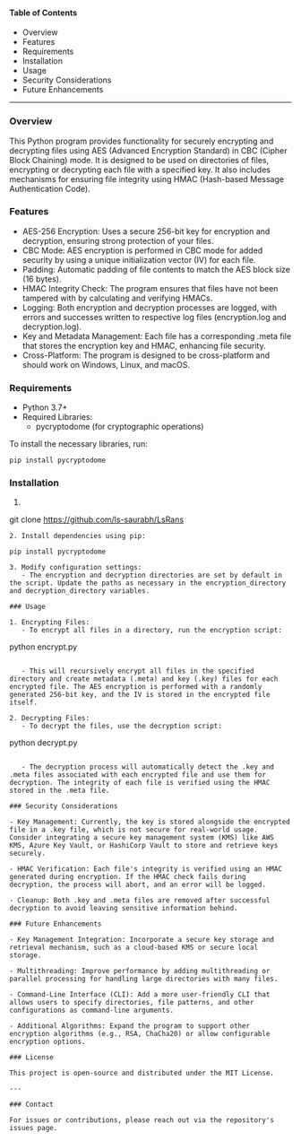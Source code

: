 #### Table of Contents
- Overview
- Features
- Requirements
- Installation
- Usage
- Security Considerations
- Future Enhancements

---

### Overview

This Python program provides functionality for securely encrypting and decrypting files using AES (Advanced Encryption Standard) in CBC (Cipher Block Chaining) mode. It is designed to be used on directories of files, encrypting or decrypting each file with a specified key. It also includes mechanisms for ensuring file integrity using HMAC (Hash-based Message Authentication Code).

### Features

- AES-256 Encryption: Uses a secure 256-bit key for encryption and decryption, ensuring strong protection of your files.
- CBC Mode: AES encryption is performed in CBC mode for added security by using a unique initialization vector (IV) for each file.
- Padding: Automatic padding of file contents to match the AES block size (16 bytes).
- HMAC Integrity Check: The program ensures that files have not been tampered with by calculating and verifying HMACs.
- Logging: Both encryption and decryption processes are logged, with errors and successes written to respective log files (encryption.log and decryption.log).
- Key and Metadata Management: Each file has a corresponding .meta file that stores the encryption key and HMAC, enhancing file security.
- Cross-Platform: The program is designed to be cross-platform and should work on Windows, Linux, and macOS.

### Requirements

- Python 3.7+
- Required Libraries:
  - pycryptodome (for cryptographic operations)

To install the necessary libraries, run:

```
pip install pycryptodome
```

### Installation

1. ```
git clone https://github.com/ls-saurabh/LsRans
```
2. Install dependencies using pip:

pip install pycryptodome

3. Modify configuration settings:
   - The encryption and decryption directories are set by default in the script. Update the paths as necessary in the encryption_directory and decryption_directory variables.

### Usage

1. Encrypting Files:
   - To encrypt all files in a directory, run the encryption script:

```
python encrypt.py
```

   - This will recursively encrypt all files in the specified directory and create metadata (.meta) and key (.key) files for each encrypted file. The AES encryption is performed with a randomly generated 256-bit key, and the IV is stored in the encrypted file itself.

2. Decrypting Files:
   - To decrypt the files, use the decryption script:

```
python decrypt.py
```

   - The decryption process will automatically detect the .key and .meta files associated with each encrypted file and use them for decryption. The integrity of each file is verified using the HMAC stored in the .meta file.

### Security Considerations

- Key Management: Currently, the key is stored alongside the encrypted file in a .key file, which is not secure for real-world usage. Consider integrating a secure key management system (KMS) like AWS KMS, Azure Key Vault, or HashiCorp Vault to store and retrieve keys securely.
  
- HMAC Verification: Each file's integrity is verified using an HMAC generated during encryption. If the HMAC check fails during decryption, the process will abort, and an error will be logged.

- Cleanup: Both .key and .meta files are removed after successful decryption to avoid leaving sensitive information behind.

### Future Enhancements

- Key Management Integration: Incorporate a secure key storage and retrieval mechanism, such as a cloud-based KMS or secure local storage.
  
- Multithreading: Improve performance by adding multithreading or parallel processing for handling large directories with many files.
  
- Command-Line Interface (CLI): Add a more user-friendly CLI that allows users to specify directories, file patterns, and other configurations as command-line arguments.
  
- Additional Algorithms: Expand the program to support other encryption algorithms (e.g., RSA, ChaCha20) or allow configurable encryption options.

### License

This project is open-source and distributed under the MIT License.

---

### Contact

For issues or contributions, please reach out via the repository's issues page.